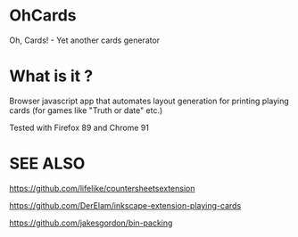 # OhCards

Oh, Cards! - Yet another cards generator

# What is it ?

Browser javascript app that automates layout generation for printing playing cards (for games like "Truth or date" etc.)

Tested with Firefox 89 and Chrome 91

# SEE ALSO

https://github.com/lifelike/countersheetsextension

https://github.com/DerElam/inkscape-extension-playing-cards

https://github.com/jakesgordon/bin-packing
